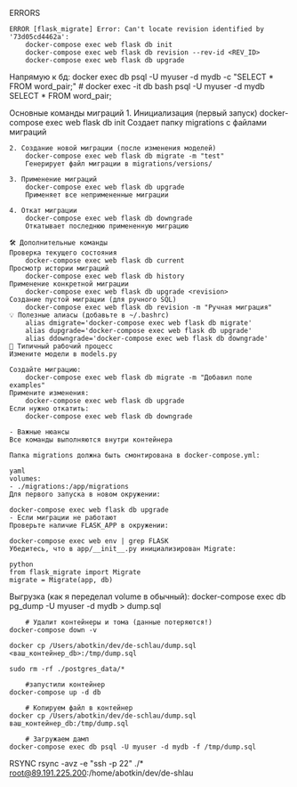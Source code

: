 

ERRORS

    ERROR [flask_migrate] Error: Can't locate revision identified by '73d05cd4462a':
        docker-compose exec web flask db init
        docker-compose exec web flask db revision --rev-id <REV_ID>         
        docker-compose exec web flask db upgrade


Напрямую к бд:
    docker exec db psql -U myuser -d mydb -c "SELECT * FROM word_pair;"
        #
    docker exec -it db bash
    psql -U myuser -d mydb
    SELECT * FROM word_pair;



Основные команды миграций
    1. Инициализация (первый запуск)
        docker-compose exec web flask db init
        Создает папку migrations с файлами миграций
        

    2. Создание новой миграции (после изменения моделей)
        docker-compose exec web flask db migrate -m "test"
        Генерирует файл миграции в migrations/versions/

    3. Применение миграций
        docker-compose exec web flask db upgrade
        Применяет все непримененные миграции

    4. Откат миграции
        docker-compose exec web flask db downgrade
        Откатывает последнюю примененную миграцию

    🛠️ Дополнительные команды
    Проверка текущего состояния
        docker-compose exec web flask db current
    Просмотр истории миграций
        docker-compose exec web flask db history
    Применение конкретной миграции
        docker-compose exec web flask db upgrade <revision>
    Создание пустой миграции (для ручного SQL)
        docker-compose exec web flask db revision -m "Ручная миграция"
    💡 Полезные алиасы (добавьте в ~/.bashrc)
        alias dmigrate='docker-compose exec web flask db migrate'
        alias dupgrade='docker-compose exec web flask db upgrade'
        alias ddowngrade='docker-compose exec web flask db downgrade'
    🔄 Типичный рабочий процесс
    Измените модели в models.py

    Создайте миграцию:
        docker-compose exec web flask db migrate -m "Добавил поле examples"
    Примените изменения:
        docker-compose exec web flask db upgrade
    Если нужно откатить:
        docker-compose exec web flask db downgrade

    - Важные нюансы
    Все команды выполняются внутри контейнера

    Папка migrations должна быть смонтирована в docker-compose.yml:

    yaml
    volumes:
    - ./migrations:/app/migrations
    Для первого запуска в новом окружении:

    docker-compose exec web flask db upgrade
    - Если миграции не работают
    Проверьте наличие FLASK_APP в окружении:

    docker-compose exec web env | grep FLASK
    Убедитесь, что в app/__init__.py инициализирован Migrate:

    python
    from flask_migrate import Migrate
    migrate = Migrate(app, db)



Выгрузка (как я переделал volume в обычный):
    docker-compose exec db pg_dump -U myuser -d mydb > dump.sql

        # Удалит контейнеры и тома (данные потеряются!)
    docker-compose down -v  
    
    docker cp /Users/abotkin/dev/de-schlau/dump.sql <ваш_контейнер_db>:/tmp/dump.sql

    sudo rm -rf ./postgres_data/*

        #запустили контейнер
    docker-compose up -d db

        # Копируем файл в контейнер
    docker cp /Users/abotkin/dev/de-schlau/dump.sql ваш_контейнер_db:/tmp/dump.sql

        # Загружаем дамп
    docker-compose exec db psql -U myuser -d mydb -f /tmp/dump.sql



RSYNC
    rsync -avz -e "ssh -p 22" ./* root@89.191.225.200:/home/abotkin/dev/de-shlau
